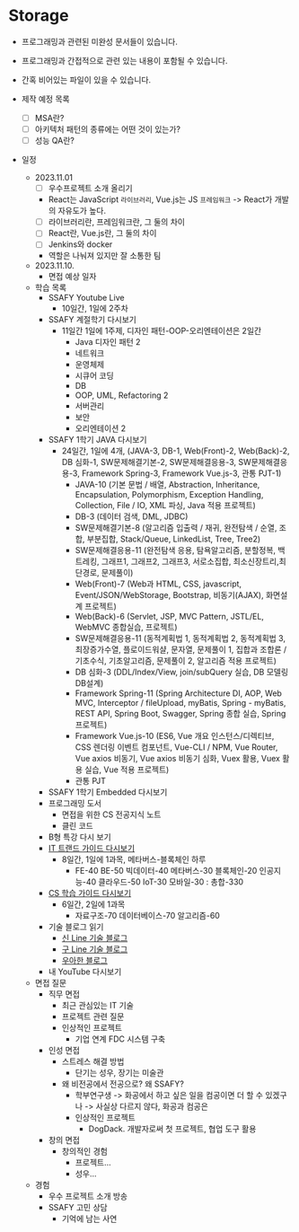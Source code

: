 # Storage

- 프로그래밍과 관련된 미완성 문서들이 있습니다.
- 프로그래밍과 간접적으로 관련 있는 내용이 포함될 수 있습니다.
- 간혹 비어있는 파일이 있을 수 있습니다.

- 제작 예정 목록
    - [ ] MSA란?
    - [ ] 아키텍처 패턴의 종류에는 어떤 것이 있는가?
    - [ ] 성능 QA란?

- 일정
    - 2023.11.01
        - [ ] 우수프로젝트 소개 올리기
        - React는 JavaScript `라이브러리`, Vue.js는 JS `프레임워크` -> React가 개발의 자유도가 높다.
        - [ ] 라이브러리란, 프레임워크란, 그 둘의 차이
        - [ ] React란, Vue.js란, 그 둘의 차이
        - [ ] Jenkins와 docker
        - 역할은 나눠져 있지만 잘 소통한 팀
    - 2023.11.10.
        - 면접 예상 일자
    - 학습 목록
        - SSAFY Youtube Live
            - 10일간, 1일에 2주차
        - SSAFY 계절학기 다시보기
            - 11일간 1일에 1주제, 디자인 패턴-OOP-오리엔테이션은 2일간 
                - Java 디자인 패턴 2
                - 네트워크
                - 운영체제
                - 시큐어 코딩
                - DB
                - OOP, UML, Refactoring 2
                - 서버관리
                - 보안
                - 오리엔테이션 2
        - SSAFY 1학기 JAVA 다시보기
            - 24일간, 1일에 4개, (JAVA-3, DB-1, Web(Front)-2, Web(Back)-2, DB 심화-1, SW문제해결기본-2, SW문제해결응용-3, SW문제해결응용-3, Framework Spring-3, Framework Vue.js-3, 관통 PJT-1)
                - JAVA-10 (기본 문법 / 배열, Abstraction, Inheritance, Encapsulation, Polymorphism, Exception Handling, Collection, File / IO, XML 파싱, Java 적용 프로젝트)
                - DB-3 (데이터 검색, DML, JDBC)
                - SW문제해결기본-8 (알고리즘 입출력 / 재귀, 완전탐색 / 순열, 조합, 부분집합, Stack/Queue, LinkedList, Tree, Tree2)
                - SW문제해결응용-11 (완전탐색 응용, 탐욕알고리즘, 분할정복, 백트레킹, 그래프1, 그래프2, 그래프3, 서로소집합, 최소신장트리,최단경로, 문제풀이)
                - Web(Front)-7 (Web과 HTML, CSS, javascript, Event/JSON/WebStorage, Bootstrap, 비동기(AJAX), 화면설계 프로젝트)
                - Web(Back)-6 (Servlet, JSP, MVC Pattern, JSTL/EL, WebMVC 종합실습, 프로젝트)
                - SW문제해결응용-11 (동적계획법 1, 동적계획법 2, 동적계획법 3, 최장증가수열, 플로이드워샬, 문자열, 문제풀이 1, 집합과 조합론 / 기초수식, 기초알고리즘, 문제풀이 2, 알고리즘 적용 프로젝트)
                - DB 심화-3 (DDL/Index/View,  join/subQuery 실습, DB 모델링 DB설계)
                - Framework Spring-11 (Spring Architecture DI, AOP, Web MVC, Interceptor / fileUpload, myBatis, Spring - myBatis, REST API, Spring Boot, Swagger, Spring 종합 실습, Spring 프로젝트)
                - Framework Vue.js-10 (ES6, Vue 개요 인스턴스/디렉티브, CSS 렌더링 이벤트 컴포넌트, Vue-CLI / NPM, Vue Router, Vue axios 비동기, Vue axios 비동기 심화, Vuex 활용, Vuex 활용 실습, Vue 적용 프로젝트)
                - 관통 PJT
        - SSAFY 1학기 Embedded 다시보기
        - 프로그래밍 도서
            - 면접을 위한 CS 전공지식 노트
            - 클린 코드
        - B형 특강 다시 보기
        - [IT 트랜드 가이드 다시보기](https://docs.google.com/spreadsheets/d/1ZHjsZXaF0ofJ1vI_rgRX0-it-RSIyDyq8VNsDCFYO9E/edit#gid=80460844)
            - 8일간, 1일에 1과목, 메타버스-블록체인 하루
                - FE-40 BE-50 빅데이터-40 메타버스-30 블록체인-20 인공지능-40 클라우드-50 IoT-30 모바일-30 : 총합-330
        - [CS 학습 가이드 다시보기](https://docs.google.com/spreadsheets/d/1-PWAPiml5uM64TN5nOLoxd2xJL92dxfP/edit#gid=584096923)
            - 6일간, 2일에 1과목
                - 자료구조-70 데이터베이스-70 알고리즘-60
        - 기술 블로그 읽기
            - [신 Line 기술 블로그](https://techblog.lycorp.co.jp/ko)
            - [구 Line 기술 블로그](https://engineering.linecorp.com/ko)
            - [우아한 블로그](https://techblog.woowahan.com/)
        - 내 YouTube 다시보기
    - 면접 질문
        - 직무 면접
            - 최근 관심있는 IT 기술
            - 프로젝트 관련 질문
            - 인상적인 프로젝트
                - 기업 연계 FDC 시스템 구축
        - 인성 면접
            - 스트레스 해결 방법
                - 단기는 성우, 장기는 미술관
            - 왜 비전공에서 전공으로? 왜 SSAFY?
                - 학부연구생 -> 화공에서 하고 싶은 일을 컴공이면 더 할 수 있겠구나 -> 사실상 다르지 않다, 화공과 컴공은
                - 인상적인 프로젝트
                    - DogDack. 개발자로써 첫 프로젝트, 협업 도구 활용
        - 창의 면접
            - 창의적인 경험
                - 프로젝트...
                - 성우...
    - 경험
        - 우수 프로젝트 소개 방송
        - SSAFY 고민 상담
            - 기억에 남는 사연
            